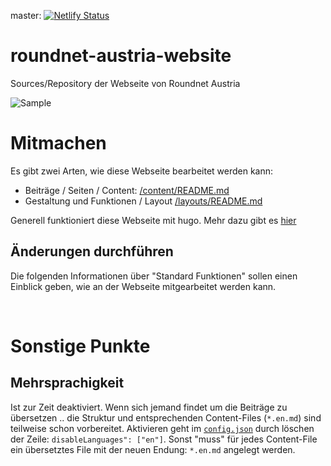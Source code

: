 master: [![Netlify Status](https://api.netlify.com/api/v1/badges/823b9c3d-624b-46e9-a7a1-d9e81ba3fd6b/deploy-status)](https://app.netlify.com/sites/roundnetaustria/deploys)

# roundnet-austria-website
Sources/Repository der Webseite von Roundnet Austria

![Sample](/static/features/new-website.png)

# Mitmachen

Es gibt zwei Arten, wie diese Webseite bearbeitet werden kann:
* Beiträge / Seiten / Content: [/content/README.md](content/)
* Gestaltung und Funktionen / Layout [/layouts/README.md](layouts/)

Generell funktioniert diese Webseite mit hugo. Mehr dazu gibt es [hier](https://gohugo.io/about/)

## Änderungen durchführen

Die folgenden Informationen über "Standard Funktionen" sollen einen Einblick geben, wie an der Webseite mitgearbeitet werden kann.


  
# Sonstige Punkte


## Mehrsprachigkeit

Ist zur Zeit deaktiviert.
Wenn sich jemand findet um die Beiträge zu übersetzen ..  die Struktur und entsprechenden Content-Files (`*.en.md`) sind teilweise schon vorbereitet.
Aktivieren geht im [`config.json`](/config.json) durch löschen der Zeile: `disableLanguages": ["en"]`.
Sonst "muss" für jedes Content-File ein übersetztes File mit der neuen Endung: `*.en.md` angelegt werden.
